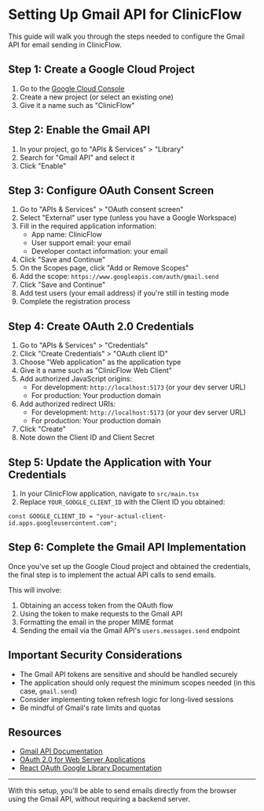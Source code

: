 # Setting Up Gmail API for ClinicFlow

This guide will walk you through the steps needed to configure the Gmail API for email sending in ClinicFlow.

## Step 1: Create a Google Cloud Project

1. Go to the [Google Cloud Console](https://console.cloud.google.com/)
2. Create a new project (or select an existing one)
3. Give it a name such as "ClinicFlow"

## Step 2: Enable the Gmail API

1. In your project, go to "APIs & Services" > "Library"
2. Search for "Gmail API" and select it
3. Click "Enable"

## Step 3: Configure OAuth Consent Screen

1. Go to "APIs & Services" > "OAuth consent screen"
2. Select "External" user type (unless you have a Google Workspace)
3. Fill in the required application information:
   - App name: ClinicFlow
   - User support email: your email
   - Developer contact information: your email
4. Click "Save and Continue"
5. On the Scopes page, click "Add or Remove Scopes"
6. Add the scope: `https://www.googleapis.com/auth/gmail.send`
7. Click "Save and Continue"
8. Add test users (your email address) if you're still in testing mode
9. Complete the registration process

## Step 4: Create OAuth 2.0 Credentials

1. Go to "APIs & Services" > "Credentials"
2. Click "Create Credentials" > "OAuth client ID"
3. Choose "Web application" as the application type
4. Give it a name such as "ClinicFlow Web Client"
5. Add authorized JavaScript origins:
   - For development: `http://localhost:5173` (or your dev server URL)
   - For production: Your production domain
6. Add authorized redirect URIs:
   - For development: `http://localhost:5173` (or your dev server URL)
   - For production: Your production domain
7. Click "Create"
8. Note down the Client ID and Client Secret

## Step 5: Update the Application with Your Credentials

1. In your ClinicFlow application, navigate to `src/main.tsx`
2. Replace `YOUR_GOOGLE_CLIENT_ID` with the Client ID you obtained:

```tsx
const GOOGLE_CLIENT_ID = "your-actual-client-id.apps.googleusercontent.com";
```

## Step 6: Complete the Gmail API Implementation

Once you've set up the Google Cloud project and obtained the credentials, the final step is to implement the actual API calls to send emails.

This will involve:

1. Obtaining an access token from the OAuth flow
2. Using the token to make requests to the Gmail API
3. Formatting the email in the proper MIME format
4. Sending the email via the Gmail API's `users.messages.send` endpoint

## Important Security Considerations

- The Gmail API tokens are sensitive and should be handled securely
- The application should only request the minimum scopes needed (in this case, `gmail.send`)
- Consider implementing token refresh logic for long-lived sessions
- Be mindful of Gmail's rate limits and quotas

## Resources

- [Gmail API Documentation](https://developers.google.com/gmail/api/guides)
- [OAuth 2.0 for Web Server Applications](https://developers.google.com/identity/protocols/oauth2/web-server)
- [React OAuth Google Library Documentation](https://github.com/MomenSherif/react-oauth/google)

---

With this setup, you'll be able to send emails directly from the browser using the Gmail API, without requiring a backend server. 